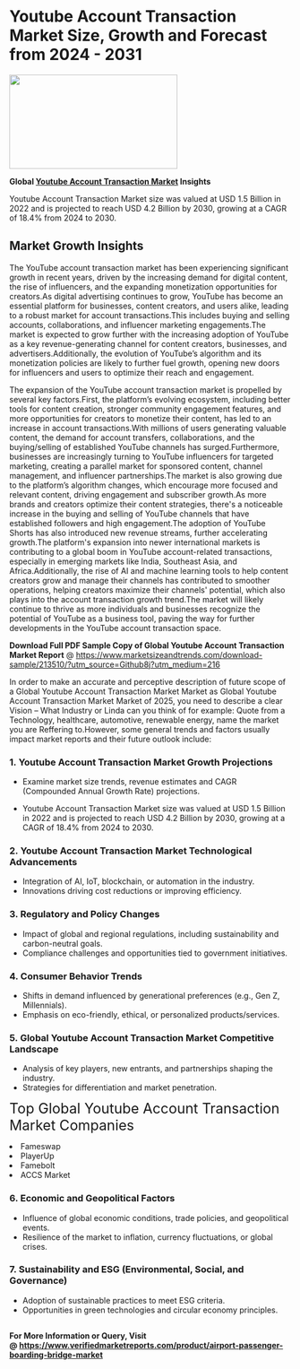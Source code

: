<H1>Youtube Account Transaction Market Size, Growth and Forecast from 2024 - 2031</H1><img class="aligncenter size-medium wp-image-584254" src="https://thirdeyenews.in/wp-content/uploads/2024/09/Global-Market-Research-300x168.jpeg" alt="" width="300" height="168" /><p><strong>Global&nbsp;<a href="https://www.marketsizeandtrends.com/download-sample/213510/?utm_source=Github8j?utm_medium=216">Youtube Account Transaction Market</a> Insights</strong></p><p>Youtube Account Transaction Market size was valued at USD 1.5 Billion in 2022 and is projected to reach USD 4.2 Billion by 2030, growing at a CAGR of 18.4% from 2024 to 2030.</p><p><h2>Market Growth Insights</h2> <p>The YouTube account transaction market has been experiencing significant growth in recent years, driven by the increasing demand for digital content, the rise of influencers, and the expanding monetization opportunities for creators.As digital advertising continues to grow, YouTube has become an essential platform for businesses, content creators, and users alike, leading to a robust market for account transactions.This includes buying and selling accounts, collaborations, and influencer marketing engagements.The market is expected to grow further with the increasing adoption of YouTube as a key revenue-generating channel for content creators, businesses, and advertisers.Additionally, the evolution of YouTube’s algorithm and its monetization policies are likely to further fuel growth, opening new doors for influencers and users to optimize their reach and engagement.</p> <p>The expansion of the YouTube account transaction market is propelled by several key factors.First, the platform’s evolving ecosystem, including better tools for content creation, stronger community engagement features, and more opportunities for creators to monetize their content, has led to an increase in account transactions.With millions of users generating valuable content, the demand for account transfers, collaborations, and the buying/selling of established YouTube channels has surged.Furthermore, businesses are increasingly turning to YouTube influencers for targeted marketing, creating a parallel market for sponsored content, channel management, and influencer partnerships.The market is also growing due to the platform’s algorithm changes, which encourage more focused and relevant content, driving engagement and subscriber growth.As more brands and creators optimize their content strategies, there's a noticeable increase in the buying and selling of YouTube channels that have established followers and high engagement.The adoption of YouTube Shorts has also introduced new revenue streams, further accelerating growth.The platform's expansion into newer international markets is contributing to a global boom in YouTube account-related transactions, especially in emerging markets like India, Southeast Asia, and Africa.Additionally, the rise of AI and machine learning tools to help content creators grow and manage their channels has contributed to smoother operations, helping creators maximize their channels' potential, which also plays into the account transaction growth trend.The market will likely continue to thrive as more individuals and businesses recognize the potential of YouTube as a business tool, paving the way for further developments in the YouTube account transaction space.</p> <p><span class=""><strong>Download Full PDF Sample Copy of Global Youtube Account Transaction Market Report</strong> @ <a href="https://www.marketsizeandtrends.com/download-sample/213510/?utm_source=Github8j?utm_medium=216" target="_blank">https://www.marketsizeandtrends.com/download-sample/213510/?utm_source=Github8j?utm_medium=216</a></span></p><p>In order to make an accurate and perceptive description of future scope of a Global&nbsp;Youtube Account Transaction Market Market as Global&nbsp;Youtube Account Transaction Market Market of 2025, you need to describe a clear Vision &ndash; What Industry or Linda can you think of for example: Quote from a Technology, healthcare, automotive, renewable energy, name the market you are Reffering to.However, some general trends and factors usually impact market reports and their future outlook include:</p><h3>1.&nbsp;<strong>Youtube Account Transaction Market Growth Projections</strong></h3><ul><li>Examine market size trends, revenue estimates and CAGR (Compounded Annual Growth Rate) projections.</li><li><p>Youtube Account Transaction Market size was valued at USD 1.5 Billion in 2022 and is projected to reach USD 4.2 Billion by 2030, growing at a CAGR of 18.4% from 2024 to 2030.</p></li></ul><h3>2.&nbsp;<strong>Youtube Account Transaction Market Technological Advancements</strong></h3><ul><li>Integration of AI, IoT, blockchain, or automation in the industry.</li><li>Innovations driving cost reductions or improving efficiency.</li></ul><h3>3.&nbsp;<strong>Regulatory and Policy Changes</strong></h3><ul><li>Impact of global and regional regulations, including sustainability and carbon-neutral goals.</li><li>Compliance challenges and opportunities tied to government initiatives.</li></ul><h3>4.&nbsp;<strong>Consumer Behavior Trends</strong></h3><ul><li>Shifts in demand influenced by generational preferences (e.g., Gen Z, Millennials).</li><li>Emphasis on eco-friendly, ethical, or personalized products/services.</li></ul><h3>5.&nbsp;<strong>Global Youtube Account Transaction Market Competitive Landscape</strong></h3><ul><li>Analysis of key players, new entrants, and partnerships shaping the industry.</li><li>Strategies for differentiation and market penetration.</li></ul><p data-pm-slice="1 1 []"><span style="color: inherit; font-family: inherit; font-size: 25px;">Top Global Youtube Account Transaction Market Companies</span></p><div class="" data-test-id=""><p><li>Fameswap</li><li> PlayerUp</li><li> Famebolt</li><li> ACCS Market</li></p></div><h3>6.&nbsp;<strong>Economic and Geopolitical Factors</strong></h3><ul><li>Influence of global economic conditions, trade policies, and geopolitical events.</li><li>Resilience of the market to inflation, currency fluctuations, or global crises.</li></ul><h3>7.&nbsp;<strong>Sustainability and ESG (Environmental, Social, and Governance)</strong></h3><ul><li>Adoption of sustainable practices to meet ESG criteria.</li><li>Opportunities in green technologies and circular economy principles.</li></ul><h2><strong style="font-size: 14px;">For More Information or Query, Visit @&nbsp;</strong><a style="background-color: #ffffff; font-size: 14px;" href="https://www.marketsizeandtrends.com/report/youtube-account-transaction-market/" target="_blank">https://www.verifiedmarketreports.com/product/airport-passenger-boarding-bridge-market</a></h2>